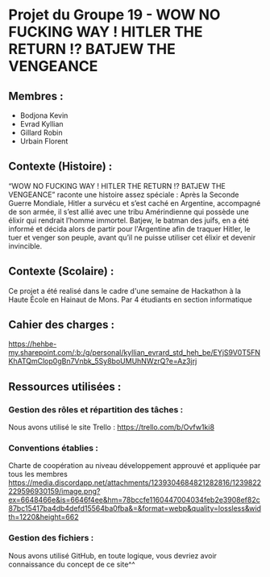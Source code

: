 # Projet du Groupe 19 - WOW NO FUCKING WAY ! HITLER THE RETURN !? BATJEW THE VENGEANCE
## Membres :
- Bodjona Kevin 
- Evrad Kyllian
- Gillard Robin
- Urbain Florent

## Contexte (Histoire) :
“WOW NO FUCKING WAY ! HITLER THE RETURN !? BATJEW THE VENGEANCE” raconte une histoire assez spéciale : Après la Seconde Guerre Mondiale, Hitler a survécu et s’est caché en Argentine, accompagné de son armée, il s’est allié avec une tribu Amérindienne qui possède une élixir qui rendrait l’homme immortel. Batjew, le batman des juifs, en a été informé et décida alors de partir pour l'Argentine afin de traquer Hitler, le tuer et venger son peuple, avant qu’il ne puisse utiliser cet élixir et devenir invincible.

## Contexte (Scolaire) :
Ce projet a été realisé dans le cadre d'une semaine de Hackathon à la Haute École en Hainaut de Mons. Par 4 étudiants en section informatique

## Cahier des charges : 
https://hehbe-my.sharepoint.com/:b:/g/personal/kyllian_evrard_std_heh_be/EYjS9V0T5FNKhATQmClop0gBn7Vnbk_5Sy8boUMUhNWzrQ?e=Az3jrj

## Ressources utilisées : 
### Gestion des rôles et répartition des tâches : 
Nous avons utilisé le site Trello :
https://trello.com/b/Ovfw1ki8

### Conventions établies :
Charte de coopération au niveau développement approuvé et appliquée par tous les membres
https://media.discordapp.net/attachments/1239304684821282816/1239822229596930159/image.png?ex=6648466e&is=6646f4ee&hm=78bccfe1160447004034feb2e3908ef82c87bc15417ba4db4defd15564ba0fba&=&format=webp&quality=lossless&width=1220&height=662

### Gestion des fichiers : 
Nous avons utilisé GitHub, en toute logique, vous devriez avoir connaissance du concept de ce site^^


  



